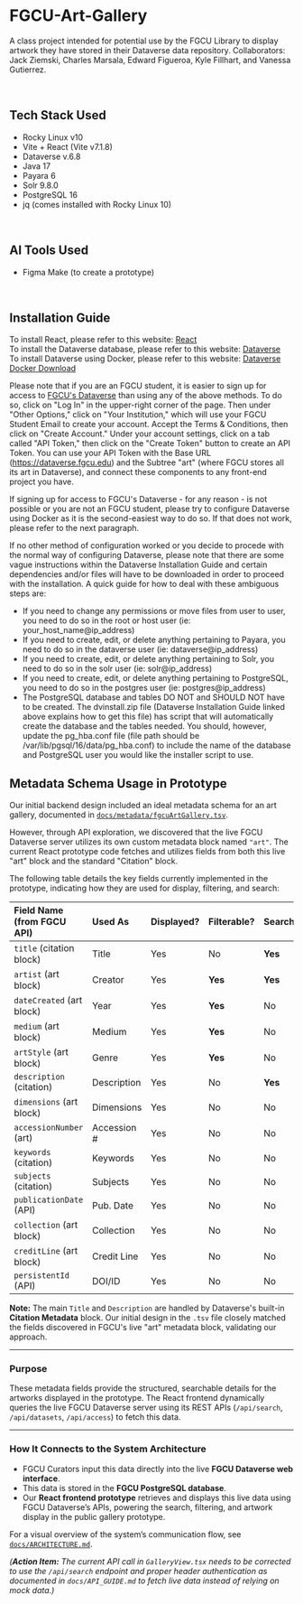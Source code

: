 # FGCU-Art-Gallery
A class project intended for potential use by the FGCU Library to display artwork they have stored in their Dataverse data repository. Collaborators: Jack Ziemski, Charles Marsala, Edward Figueroa, Kyle Fillhart, and Vanessa Gutierrez.

</br>

## Tech Stack Used
- Rocky Linux v10
- Vite + React (Vite v7.1.8)
- Dataverse v.6.8
- Java 17
- Payara 6
- Solr 9.8.0
- PostgreSQL 16
- jq (comes installed with Rocky Linux 10)

</br>

## AI Tools Used
- Figma Make (to create a prototype)

</br>

## Installation Guide

To install React, please refer to this website: [React](https://react.dev/learn/creating-a-react-app) </br>
To install the Dataverse database, please refer to this website: [Dataverse](https://guides.dataverse.org/en/latest/installation/index.html) </br>
To install Dataverse using Docker, please refer to this website: [Dataverse Docker Download](https://guides.dataverse.org/en/latest/container/running/index.html)

Please note that if you are an FGCU student, it is easier to sign up for access to [FGCU's Dataverse](https://dataverse.fgcu.edu) than using any of the above methods. To do so, click on "Log In" in the upper-right corner of the page. Then under "Other Options," click on "Your Institution," which will use your FGCU Student Email to create your account. Accept the Terms & Conditions, then click on "Create Account." Under your account settings, click on a tab called "API Token," then click on the "Create Token" button to create an API Token. You can use your API Token with the Base URL (https://dataverse.fgcu.edu) and the Subtree "art" (where FGCU stores all its art in Dataverse), and connect these components to any front-end project you have.

If signing up for access to FGCU's Dataverse - for any reason - is not possible or you are not an FGCU student, please try to configure Dataverse using Docker as it is the second-easiest way to do so. If that does not work, please refer to the next paragraph.

If no other method of configuration worked or you decide to procede with the normal way of configuring Dataverse, please note that there are some vague instructions within the Dataverse Installation Guide and certain dependencies and/or files will have to be downloaded in order to proceed with the installation. A quick guide for how to deal with these ambiguous steps are:

- If you need to change any permissions or move files from user to user, you need to do so in the root or host user (ie: your_host_name@ip_address)
- If you need to create, edit, or delete anything pertaining to Payara, you need to do so in the dataverse user (ie: dataverse@ip_address)
- If you need to create, edit, or delete anything pertaining to Solr, you need to do so in the solr user (ie: solr@ip_address)
- If you need to create, edit, or delete anything pertaining to PostgreSQL, you need to do so in the postgres user (ie: postgres@ip_address)
- The PostgreSQL database and tables DO NOT and SHOULD NOT have to be created. The dvinstall.zip file (Dataverse Installation Guide linked above explains how to get this file) has script that will automatically create the database and the tables needed. You should, however, update the pg_hba.conf file (file path should be /var/lib/pgsql/16/data/pg_hba.conf) to include the name of the database and PostgreSQL user you would like the installer script to use.

## Metadata Schema Usage in Prototype

Our initial backend design included an ideal metadata schema for an art gallery, documented in [`docs/metadata/fgcuArtGallery.tsv`](./docs/metadata/fgcuArtGallery.tsv).

However, through API exploration, we discovered that the live FGCU Dataverse server utilizes its own custom metadata block named `"art"`. The current React prototype code fetches and utilizes fields from both this live "art" block and the standard "Citation" block.

The following table details the key fields currently implemented in the prototype, indicating how they are used for display, filtering, and search:

| Field Name (from FGCU API) | Used As     | Displayed? | Filterable? | Searchable? |
| :------------------------- | :---------- | :--------- | :---------- | :---------- |
| `title` (citation block)   | Title       | Yes        | No          | **Yes** |
| `artist` (art block)       | Creator     | Yes        | **Yes** | **Yes** |
| `dateCreated` (art block)  | Year        | Yes        | **Yes** | No          |
| `medium` (art block)       | Medium      | Yes        | **Yes** | No          |
| `artStyle` (art block)     | Genre       | Yes        | **Yes** | No          |
| `description` (citation) | Description | Yes        | No          | **Yes** |
| `dimensions` (art block)   | Dimensions  | Yes        | No          | No          |
| `accessionNumber` (art)    | Accession # | Yes        | No          | No          |
| `keywords` (citation)      | Keywords    | Yes        | No          | No          |
| `subjects` (citation)      | Subjects    | Yes        | No          | No          |
| `publicationDate` (API)    | Pub. Date   | Yes        | No          | No          |
| `collection` (art block)   | Collection  | Yes        | No          | No          |
| `creditLine` (art block)   | Credit Line | Yes        | No          | No          |
| `persistentId` (API)       | DOI/ID      | Yes        | No          | No          |

**Note:** The main `Title` and `Description` are handled by Dataverse's built-in **Citation Metadata** block. Our initial design in the `.tsv` file closely matched the fields discovered in FGCU's live "art" metadata block, validating our approach.

---

### Purpose

These metadata fields provide the structured, searchable details for the artworks displayed in the prototype. The React frontend dynamically queries the live FGCU Dataverse server using its REST APIs (`/api/search`, `/api/datasets`, `/api/access`) to fetch this data.

---

### How It Connects to the System Architecture

- FGCU Curators input this data directly into the live **FGCU Dataverse web interface**.
- This data is stored in the **FGCU PostgreSQL database**.
- Our **React frontend prototype** retrieves and displays this live data using FGCU Dataverse’s APIs, powering the search, filtering, and artwork display in the public gallery prototype.

For a visual overview of the system’s communication flow, see [`docs/ARCHITECTURE.md`](./docs/ARCHITECTURE.md).

*(**Action Item:** The current API call in `GalleryView.tsx` needs to be corrected to use the `/api/search` endpoint and proper header authentication as documented in `docs/API_GUIDE.md` to fetch live data instead of relying on mock data.)*
